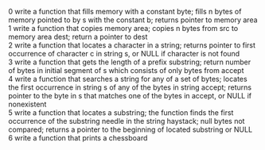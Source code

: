 0 write a function that fills memory with a constant byte; fills n bytes of memory pointed to by s with the constant b; returns pointer to memory area  
1 write a function that copies memory area; copies n bytes from src to memory area dest; return a pointer to dest  
2 write a function that locates a character in a string; returns pointer to first occurrence of character c in string s, or NULL if character is not found  
3 write a function that gets the length of a prefix substring; return number of bytes in initial segment of s which consists of only bytes from accept  
4 write a function that searches a string for any of a set of bytes; locates the first occurrence in string s of any of the bytes in string accept; returns pointer to the byte in s that matches one of the bytes in accept, or NULL if nonexistent  
5 write a function that locates a substring; the function finds the first occurrence of the substring needle in the string haystack; null bytes not compared; returns a pointer to the beginning of located substring or NULL  
6 write a function that prints a chessboard  
